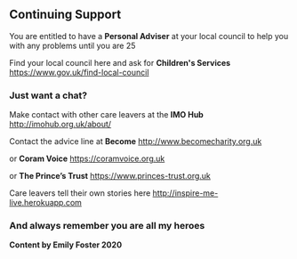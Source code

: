 ## Continuing Support

You are entitled to have a **Personal Adviser** at your local council to help you with any problems until you are 25

Find your local council here and ask for **Children's Services**
https://www.gov.uk/find-local-council


### Just want a chat?

Make contact with other care leavers at the **IMO Hub**
http://imohub.org.uk/about/


Contact the advice line at **Become**
http://www.becomecharity.org.uk


or **Coram Voice**
https://coramvoice.org.uk


or **The Prince’s Trust**
https://www.princes-trust.org.uk



Care leavers tell their own stories here
http://inspire-me-live.herokuapp.com



### And always remember you are all my heroes



**Content by Emily Foster 2020**
